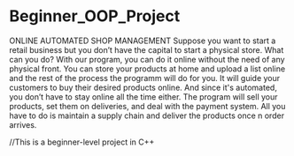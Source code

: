 # Beginner_OOP_Project
ONLINE AUTOMATED SHOP MANAGEMENT
Suppose you want to start a retail business but you don’t have the capital to start a physical store. What can you do? With our program, you can do it online without the need of any physical front. You can store your products at home and upload a list online and the rest of the process the programm will do for you. It will guide your customers to buy their desired products online. And since it's automated, you don’t have to stay online all the time either. The program will sell your products, set them on deliveries, and deal with the payment system. All you have to do is maintain a supply chain and deliver the products once n order arrives.

//This is a beginner-level project in C++
